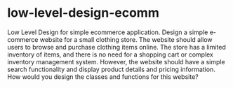 # low-level-design-ecomm
Low Level Design for simple ecommerce application.
Design a simple e-commerce website for a small clothing store. 
The website should allow users to browse and purchase clothing items online. 
The store has a limited inventory of items, and there is no need for a shopping cart or complex inventory management system. 
However, the website should have a simple search functionality and display product details and pricing information. 
How would you design the classes and functions for this website?
